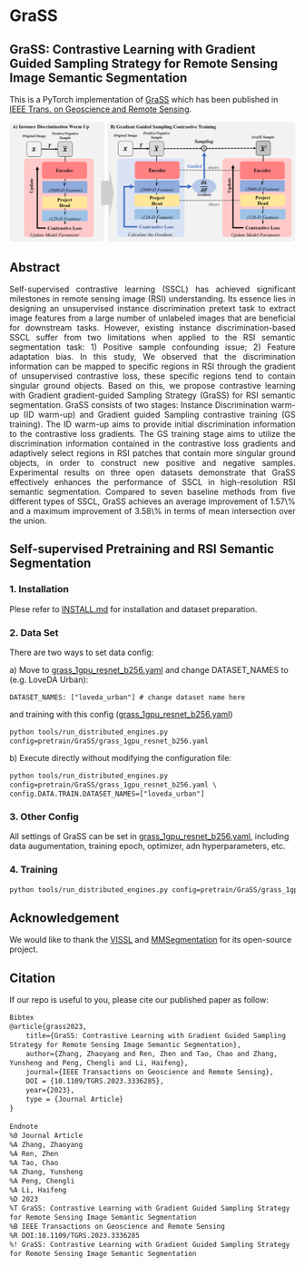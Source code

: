 # GraSS

## GraSS: Contrastive Learning with Gradient Guided Sampling Strategy for Remote Sensing Image Semantic Segmentation

This is a PyTorch implementation of [GraSS](https://arxiv.org/abs/2306.15868) which has been published in [IEEE Trans. on Geoscience and Remote Sensing](https://ieeexplore.ieee.org/document/10328629).

<img src="docs/GraSS.png" width="900"/>

## Abstract

<p align="justify">
Self-supervised contrastive learning (SSCL) has achieved significant milestones in remote sensing image (RSI) understanding. Its essence lies in designing an unsupervised instance discrimination pretext task to extract image features from a large number of unlabeled images that are beneficial for downstream tasks. However, existing instance discrimination-based SSCL suffer from two limitations when applied to the RSI semantic segmentation task: 1) Positive sample confounding issue; 2) Feature adaptation bias. In this study, We observed that the discrimination information can be mapped to specific regions in RSI through the gradient of unsupervised contrastive loss, these specific regions tend to contain singular ground objects. Based on this, we propose contrastive learning with Gradient gradient-guided Sampling Strategy (GraSS) for RSI semantic segmentation. GraSS consists of two stages: Instance Discrimination warm-up (ID warm-up) and Gradient guided Sampling contrastive training (GS training). The ID warm-up aims to provide initial discrimination information to the contrastive loss gradients. The GS training stage aims to utilize the discrimination information contained in the contrastive loss gradients and adaptively select regions in RSI patches that contain more singular ground objects, in order to construct new positive and negative samples. Experimental results on three open datasets demonstrate that GraSS effectively enhances the performance of SSCL in high-resolution RSI semantic segmentation. Compared to seven baseline methods from five different types of SSCL, GraSS achieves an average improvement of 1.57\% and a maximum improvement of 3.58\% in terms of mean intersection over the union.

## Self-supervised Pretraining and RSI Semantic Segmentation
### 1. Installation
Plese refer to [INSTALL.md](docs/INSTALL.md) for installation and dataset preparation.
 
### 2. Data Set

There are two ways to set data config:

a) Move to [grass_1gpu_resnet_b256.yaml](configs/config/pretrain/GraSS/grass_1gpu_resnet_b256.yaml) and change DATASET_NAMES to (e.g. LoveDA Urban):
```
DATASET_NAMES: ["loveda_urban"] # change dataset name here
```
and training with this config ([grass_1gpu_resnet_b256.yaml](configs/config/pretrain/GraSS/grass_1gpu_resnet_b256.yaml))
```
python tools/run_distributed_engines.py config=pretrain/GraSS/grass_1gpu_resnet_b256.yaml
```
b) Execute directly without modifying the configuration file:
```
python tools/run_distributed_engines.py config=pretrain/GraSS/grass_1gpu_resnet_b256.yaml \
config.DATA.TRAIN.DATASET_NAMES=["loveda_urban"]
```

### 3. Other Config

All settings of GraSS can be set in [grass_1gpu_resnet_b256.yaml](configs/config/pretrain/GraSS/grass_1gpu_resnet_b256.yaml), including data augumentation, training epoch, optimizer, adn hyperparameters, etc.


### 4. Training 

```bash
python tools/run_distributed_engines.py config=pretrain/GraSS/grass_1gpu_resnet_b256.yaml
```



## Acknowledgement

We would like to thank the [VISSL](https://github.com/facebookresearch/vissl) and [MMSegmentation](https://github.com/open-mmlab/mmsegmentation) for its open-source project.

## Citation

If our repo is useful to you, please cite our published paper as follow:
```
Bibtex
@article{grass2023,
    title={GraSS: Contrastive Learning with Gradient Guided Sampling Strategy for Remote Sensing Image Semantic Segmentation},
    author={Zhang, Zhaoyang and Ren, Zhen and Tao, Chao and Zhang, Yunsheng and Peng, Chengli and Li, Haifeng},
    journal={IEEE Transactions on Geoscience and Remote Sensing},
    DOI = {10.1109/TGRS.2023.3336285},
    year={2023},
    type = {Journal Article}
}

Endnote
%0 Journal Article
%A Zhang, Zhaoyang
%A Ren, Zhen
%A Tao, Chao
%A Zhang, Yunsheng
%A Peng, Chengli
%A Li, Haifeng
%D 2023
%T GraSS: Contrastive Learning with Gradient Guided Sampling Strategy for Remote Sensing Image Semantic Segmentation
%B IEEE Transactions on Geoscience and Remote Sensing
%R DOI:10.1109/TGRS.2023.3336285
%! GraSS: Contrastive Learning with Gradient Guided Sampling Strategy for Remote Sensing Image Semantic Segmentation
```
